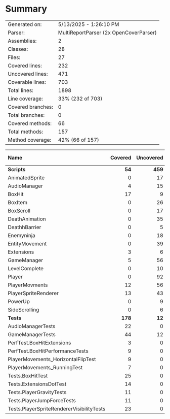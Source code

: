 ﻿# Summary
|||
|:---|:---|
| Generated on: | 5/13/2025 - 1:26:10 PM |
| Parser: | MultiReportParser (2x OpenCoverParser) |
| Assemblies: | 2 |
| Classes: | 28 |
| Files: | 27 |
| Covered lines: | 232 |
| Uncovered lines: | 471 |
| Coverable lines: | 703 |
| Total lines: | 1898 |
| Line coverage: | 33% (232 of 703) |
| Covered branches: | 0 |
| Total branches: | 0 |
| Covered methods: | 66 |
| Total methods: | 157 |
| Method coverage: | 42% (66 of 157) |

|**Name**|**Covered**|**Uncovered**|**Coverable**|**Total**|**Line coverage**|**Covered**|**Total**|**Branch coverage**|**Covered**|**Total**|**Method coverage**|
|:---|---:|---:|---:|---:|---:|---:|---:|---:|---:|---:|---:|
|**Scripts**|**54**|**459**|**513**|**1308**|**10.5%**|**0**|**0**|****|**28**|**119**|**23.5%**|
|AnimatedSprite|0|17|17|40|0%|0|0||0|4|0%|
|AudioManager|4|15|19|73|21%|0|0||2|8|25%|
|BoxHit|17|9|26|72|65.3%|0|0||4|5|80%|
|BoxItem|0|26|26|45|0%|0|0||0|2|0%|
|BoxScroll|0|17|17|46|0%|0|0||0|3|0%|
|DeathAnimation|0|35|35|79|0%|0|0||0|5|0%|
|DeathhBarrier|0|5|5|15|0%|0|0||0|1|0%|
|Enemyninja|0|18|18|40|0%|0|0||0|2|0%|
|EntityMovement|0|39|39|105|0%|0|0||0|9|0%|
|Extensions|3|6|9|26|33.3%|0|0||2|3|66.6%|
|GameManager|5|56|61|176|8.1%|0|0||10|23|43.4%|
|LevelComplete|0|10|10|26|0%|0|0||0|3|0%|
|Player|0|92|92|219|0%|0|0||0|18|0%|
|PlayerMovments|12|56|68|152|17.6%|0|0||5|16|31.2%|
|PlayerSpriteRenderer|13|43|56|136|23.2%|0|0||5|13|38.4%|
|PowerUp|0|9|9|38|0%|0|0||0|2|0%|
|SideScrolling|0|6|6|20|0%|0|0||0|2|0%|
|**Tests**|**178**|**12**|**190**|**641**|**93.6%**|**0**|**0**|****|**38**|**38**|**100%**|
|AudioManagerTests|22|0|22|67|100%|0|0||5|5|100%|
|GameManagerTests|44|12|56|163|78.5%|0|0||9|9|100%|
|PerfTest.BoxHitExtensions|3|0|3|51|100%|0|0||1|1|100%|
|PerfTest.BoxHitPerformanceTests|9|0|9|51|100%|0|0||3|3|100%|
|PlayerMovements_HorizontalFlipTest|9|0|9|22|100%|0|0||1|1|100%|
|PlayerMovements_RunningTest|7|0|7|16|100%|0|0||1|1|100%|
|Tests.BoxHitTest|25|0|25|83|100%|0|0||5|5|100%|
|Tests.ExtensionsDotTest|14|0|14|38|100%|0|0||2|2|100%|
|Tests.PlayerGravityTests|11|0|11|43|100%|0|0||3|3|100%|
|Tests.PlayerJumpForceTests|11|0|11|45|100%|0|0||3|3|100%|
|Tests.PlayerSpriteRendererVisibilityTests|23|0|23|62|100%|0|0||5|5|100%|
